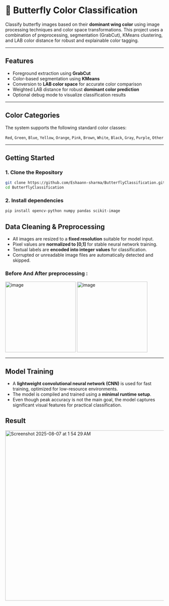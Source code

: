 # 🦋 Butterfly Color Classification

Classify butterfly images based on their **dominant wing color** using image processing techniques and color space transformations. This project uses a combination of preprocessing, segmentation (GrabCut), KMeans clustering, and LAB color distance for robust and explainable color tagging.

---

## Features

-  Foreground extraction using **GrabCut**
-  Color-based segmentation using **KMeans**
-  Conversion to **LAB color space** for accurate color comparison
-  Weighted LAB distance for robust **dominant color prediction**
-  Optional debug mode to visualize classification results

---

## Color Categories

The system supports the following standard color classes:

`Red`, `Green`, `Blue`, `Yellow`, `Orange`, `Pink`, `Brown`, `White`, `Black`, `Gray`, `Purple`, `Other`

---

## Getting Started

### 1. Clone the Repository

```bash
git clone https://github.com/Eshaann-sharma/ButterflyClassification.git
cd ButterflyClassification
```

### 2.  Install dependencies

```bash
pip install opencv-python numpy pandas scikit-image
```

## Data Cleaning & Preprocessing

- All images are resized to a **fixed resolution** suitable for model input.
- Pixel values are **normalized to [0,1]** for stable neural network training.
- Textual labels are **encoded into integer values** for classification.
- Corrupted or unreadable image files are automatically detected and skipped.

### Before And After preprocessing :

<img width="224" height="224" alt="image" src="https://github.com/user-attachments/assets/549ae2c4-8373-470e-b5fb-fca71c726f19" />



<img width="224" height="224" alt="image" src="https://github.com/user-attachments/assets/bed22d33-9e7d-4e1b-8e88-40bb64f21dcd" />


---

## Model Training

- A **lightweight convolutional neural network (CNN)** is used for fast training, optimized for low-resource environments.
- The model is compiled and trained using a **minimal runtime setup**.
- Even though peak accuracy is not the main goal, the model captures significant visual features for practical classification.

## Result

<img width="641" height="539" alt="Screenshot 2025-08-07 at 1 54 29 AM" src="https://github.com/user-attachments/assets/d0e97d6e-9bea-4abd-b542-dab20b29801a" />

